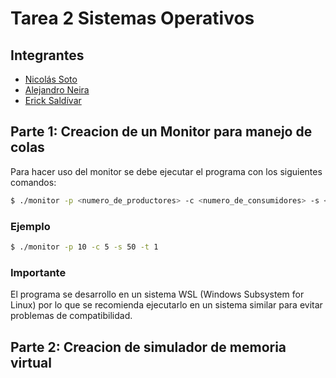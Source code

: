 # Tarea 2 Sistemas Operativos
## Integrantes
- [Nicolás Soto](https://github.com/nesoto)
- [Alejandro Neira](https://github.com/Aneira22)
- [Erick Saldívar]()
## Parte 1: Creacion de un Monitor para manejo de colas
Para hacer uso del monitor se debe ejecutar el programa con los siguientes comandos:
```bash
$ ./monitor -p <numero_de_productores> -c <numero_de_consumidores> -s <tamaño_inicial_cola> -t <tiempo_de_espera_max>
```
### Ejemplo
```bash
$ ./monitor -p 10 -c 5 -s 50 -t 1
```
### Importante
El programa se desarrollo en un sistema WSL (Windows Subsystem for Linux) por lo que se recomienda ejecutarlo en un sistema similar para evitar problemas de compatibilidad.

## Parte 2: Creacion de simulador de memoria virtual